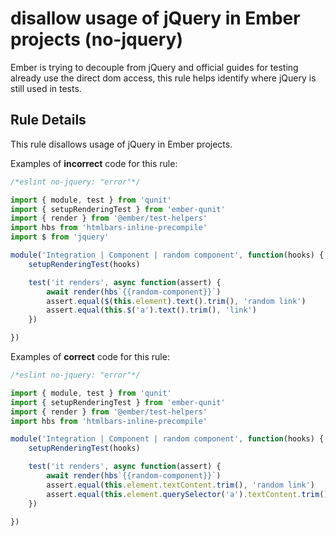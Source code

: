 # disallow usage of jQuery in Ember projects (no-jquery)

Ember is trying to decouple from jQuery and official guides for testing already use the direct dom access, this rule helps identify where jQuery is still used in tests.

## Rule Details

This rule disallows usage of jQuery in Ember projects.

Examples of **incorrect** code for this rule:

```js
/*eslint no-jquery: "error"*/

import { module, test } from 'qunit'
import { setupRenderingTest } from 'ember-qunit'
import { render } from '@ember/test-helpers'
import hbs from 'htmlbars-inline-precompile'
import $ from 'jquery'

module('Integration | Component | random component', function(hooks) {
    setupRenderingTest(hooks)

    test('it renders', async function(assert) {
        await render(hbs`{{random-component}}`)
        assert.equal($(this.element).text().trim(), 'random link')
        assert.equal(this.$('a').text().trim(), 'link')
    })

})
```

Examples of **correct** code for this rule:

```js
/*eslint no-jquery: "error"*/

import { module, test } from 'qunit'
import { setupRenderingTest } from 'ember-qunit'
import { render } from '@ember/test-helpers'
import hbs from 'htmlbars-inline-precompile'

module('Integration | Component | random component', function(hooks) {
    setupRenderingTest(hooks)

    test('it renders', async function(assert) {
        await render(hbs`{{random-component}}`)
        assert.equal(this.element.textContent.trim(), 'random link')
        assert.equal(this.element.querySelector('a').textContent.trim(), 'link')
    })

})
```

